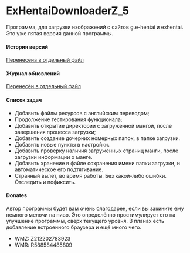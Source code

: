 # ExHentaiDownloaderZ_5
Программа, для загрузки изображений с сайтов g.e-hentai и exhentai.
Это уже пятая версия данной программы.

#### История версий
[Перенесена в отдельный файл](https://github.com/Zaharatot/ExHentaiDownloaderZ_5/blob/master/HISTORY.md)

#### Журнал обновлений
[Перенесён в отдельный файл](https://github.com/Zaharatot/ExHentaiDownloaderZ_5/blob/master/CHANGELOG.md)

#### Список задач
+ Добавить файлы ресурсов с английским переводом;
+ Продолжение тестирования функционала;
+ Добавить открытие директории с загруженной мангой, после завершения процесса загрузки;
+ Добавить создание дочерних номерных папок, в папке загрузки.
+ Добавить новые пункты в настройки.
+ Добавить проверку наличия загруженных страниц манги, после загрузки информации о манге.
+ Добавить хранение в файле сохранения имени папки загрузки, и автоматическое его подтягивание.
+ Странный вылет, во время работы. Без какой-либо ошибки. Отследить и пофиксить.

#### Donates
Автор программы будет вам очень благодарен, если вы закините ему немного мелочи на пиво. Это определённо простимулирует его на улучшение программы, сверх текущего уровня. В планах есть добавление встроенного браузера и ещё много чего.

+ WMZ: Z212202783923
+ WMR: R588584485809
